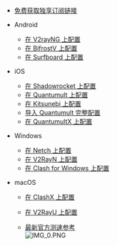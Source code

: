
  * [免费获取独享订阅链接](https://www.dabai.pw/auth/register?code=taoid)

* Android

  * [在 V2rayNG 上配置](Android/V2RayNG.md)
  * [在 BifrostV 上配置](Android/BifrostV.md)
  * [在 Surfboard 上配置](Android/Surfboard.md)

* iOS

  * [在 Shadowrocket 上配置](iOS/Shadowrocket.md)
  * [在 Quantumult 上配置](iOS/Quantumult_sub.md)
  * [在 Kitsunebi 上配置](iOS/Kitsunebi.md)
  * [导入 Quantumult 完整配置](iOS/Quantumult_conf.md)
  * [在 QuantumultX 上配置](iOS/QuantumultX.md)

* Windows

  * [在 Netch 上配置](Windows/Netch.md)
  * [在 V2RayN 上配置](Windows/V2RayN.md)
  * [在 Clash for Windows 上配置](Windows/Clash-for-Windows.md)

* macOS

  * [在 ClashX 上配置](macOS/ClashX.md)
  * [在 V2RayU 上配置](macOS/V2RayU.md)

  * [最新官方测速参考](https://cdn.jsdelivr.net/gh/dbconf/cdn-cloud/0313.png)
<br><img src="https://cdn.jsdelivr.net/gh/dbconf/cdn-cloud/0313.png" alt="IMG_0.PNG">

